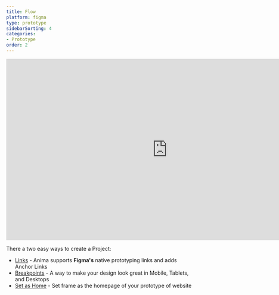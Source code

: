 ```yaml
---
title: Flow
platform: figma
type: prototype
sidebarSorting: 4
categories: 
- Prototype
order: 2
---
```


<iframe width="864" height="486" src="https://youtu.be/-VEwwXf2pjI" frameborder="0" allow="accelerometer; autoplay; encrypted-media; gyroscope; picture-in-picture" allowfullscreen></iframe>

There a two easy ways to create a Project:

-  [Links](/v3/figma/prototype/flow.html#Links) - Anima supports **Figma's** native prototyping links and adds Anchor Links
-  [Breakpoints](/v3/figma/prototype/flow.html#Breakpoints) - A way to make your design look great in Mobile, Tablets, and Desktops
-  [Set as Home](/v3/figma/prototype/flow.html#Set-as-Home) - Set frame as the homepage of your prototype of website
